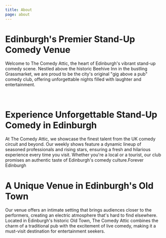 ```yaml
---
title: About
page: about
---
```


# Edinburgh's Premier Stand-Up Comedy Venue
Welcome to The Comedy Attic, the heart of Edinburgh's vibrant stand-up comedy scene. Nestled above the historic Beehive Inn in the bustling Grassmarket, we are proud to be the city's original "gig above a pub" comedy club, offering unforgettable nights filled with laughter and entertainment.

​

# Experience Unforgettable Stand-Up Comedy in Edinburgh
At The Comedy Attic, we showcase the finest talent from the UK comedy circuit and beyond. Our weekly shows feature a dynamic lineup of seasoned professionals and rising stars, ensuring a fresh and hilarious experience every time you visit. Whether you're a local or a tourist, our club promises an authentic taste of Edinburgh's comedy culture.Forever Edinburgh


# A Unique Venue in Edinburgh's Old Town
Our venue offers an intimate setting that brings audiences closer to the performers, creating an electric atmosphere that's hard to find elsewhere. Located in Edinburgh's historic Old Town, The Comedy Attic combines the charm of a traditional pub with the excitement of live comedy, making it a must-visit destination for entertainment seekers.